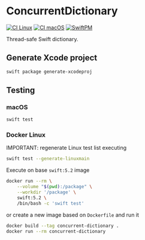 # ConcurrentDictionary

[![CI Linux](https://github.com/horothesun/ConcurrentDictionary/workflows/CI%20Linux/badge.svg)](https://github.com/horothesun/ConcurrentDictionary/blob/master/.github/workflows/ci-linux.yml)
[![CI macOS](https://github.com/horothesun/ConcurrentDictionary/workflows/CI%20macOS/badge.svg)](https://github.com/horothesun/ConcurrentDictionary/blob/master/.github/workflows/ci-macos.yml)
[![SwiftPM](https://img.shields.io/badge/SwiftPM-Compatible-brightgreen.svg)](https://swift.org/package-manager/)

Thread-safe Swift dictionary.

## Generate Xcode project

```bash
swift package generate-xcodeproj
```

## Testing

### macOS

```bash
swift test
```

### Docker Linux

IMPORTANT: regenerate Linux test list executing

```bash
swift test --generate-linuxmain
```

Execute on base `swift:5.2` image

```bash
docker run --rm \
    --volume "$(pwd):/package" \
    --workdir '/package' \
    swift:5.2 \
    /bin/bash -c 'swift test'
```

or create a new image based on `Dockerfile` and run it

```bash
docker build --tag concurrent-dictionary .
docker run --rm concurrent-dictionary
```
